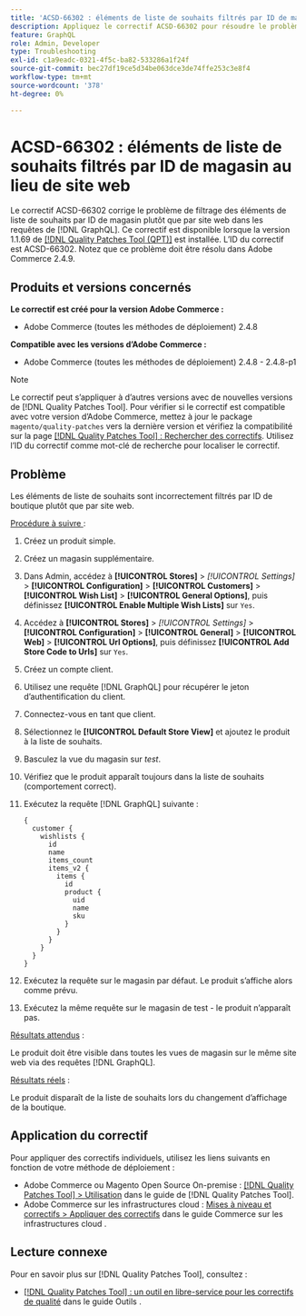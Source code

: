 ```yaml
---
title: 'ACSD-66302 : éléments de liste de souhaits filtrés par ID de magasin au lieu de site web'
description: Appliquez le correctif ACSD-66302 pour résoudre le problème d’Adobe Commerce où les éléments de liste de souhaits sont filtrés par identifiant de magasin au lieu de sites web dans les demandes  [!DNL GraphQL] .
feature: GraphQL
role: Admin, Developer
type: Troubleshooting
exl-id: c1a9eadc-0321-4f5c-ba82-533286a1f24f
source-git-commit: bec27df19ce5d34be063dce3de74ffe253c3e8f4
workflow-type: tm+mt
source-wordcount: '378'
ht-degree: 0%

---
```


# ACSD-66302 : éléments de liste de souhaits filtrés par ID de magasin au lieu de site web

Le correctif ACSD-66302 corrige le problème de filtrage des éléments de liste de souhaits par ID de magasin plutôt que par site web dans les requêtes de [!DNL GraphQL]. Ce correctif est disponible lorsque la version 1.1.69 de [[!DNL Quality Patches Tool (QPT)]](/help/tools/quality-patches-tool/quality-patches-tool-to-self-serve-quality-patches.md) est installée. L’ID du correctif est ACSD-66302. Notez que ce problème doit être résolu dans Adobe Commerce 2.4.9.

## Produits et versions concernés

**Le correctif est créé pour la version Adobe Commerce :**

* Adobe Commerce (toutes les méthodes de déploiement) 2.4.8

**Compatible avec les versions d’Adobe Commerce :**

* Adobe Commerce (toutes les méthodes de déploiement) 2.4.8 - 2.4.8-p1

>[!NOTE]
>
>Le correctif peut s’appliquer à d’autres versions avec de nouvelles versions de [!DNL Quality Patches Tool]. Pour vérifier si le correctif est compatible avec votre version d’Adobe Commerce, mettez à jour le package `magento/quality-patches` vers la dernière version et vérifiez la compatibilité sur la page [[!DNL Quality Patches Tool] : Rechercher des correctifs](https://experienceleague.adobe.com/tools/commerce-quality-patches/index.html). Utilisez l’ID du correctif comme mot-clé de recherche pour localiser le correctif.

## Problème

Les éléments de liste de souhaits sont incorrectement filtrés par ID de boutique plutôt que par site web.

<u>Procédure à suivre </u> :

1. Créez un produit simple.
1. Créez un magasin supplémentaire.
1. Dans Admin, accédez à **[!UICONTROL Stores]** > *[!UICONTROL Settings]* > **[!UICONTROL Configuration]** > **[!UICONTROL Customers]** > **[!UICONTROL Wish List]** > **[!UICONTROL General Options]**, puis définissez **[!UICONTROL Enable Multiple Wish Lists]** sur `Yes`.
1. Accédez à **[!UICONTROL Stores]** > *[!UICONTROL Settings]* > **[!UICONTROL Configuration]** > **[!UICONTROL General]** > **[!UICONTROL Web]** > **[!UICONTROL Url Options]**, puis définissez **[!UICONTROL Add Store Code to Urls]** sur `Yes`.
1. Créez un compte client.
1. Utilisez une requête [!DNL GraphQL] pour récupérer le jeton d’authentification du client.
1. Connectez-vous en tant que client.
1. Sélectionnez le **[!UICONTROL Default Store View]** et ajoutez le produit à la liste de souhaits.
1. Basculez la vue du magasin sur *test*.
1. Vérifiez que le produit apparaît toujours dans la liste de souhaits (comportement correct).
1. Exécutez la requête [!DNL GraphQL] suivante :

   ```
   {
     customer {
       wishlists {
         id
         name
         items_count
         items_v2 {
           items {
             id
             product {
               uid
               name
               sku
             }
           }
         }
       }
     }
   }
   ```

1. Exécutez la requête sur le magasin par défaut. Le produit s’affiche alors comme prévu.
1. Exécutez la même requête sur le magasin de test - le produit n’apparaît pas.

<u>Résultats attendus</u> :

Le produit doit être visible dans toutes les vues de magasin sur le même site web via des requêtes [!DNL GraphQL].

<u>Résultats réels</u> :

Le produit disparaît de la liste de souhaits lors du changement d’affichage de la boutique.

## Application du correctif

Pour appliquer des correctifs individuels, utilisez les liens suivants en fonction de votre méthode de déploiement :

* Adobe Commerce ou Magento Open Source On-premise : [[!DNL Quality Patches Tool] > Utilisation](/help/tools/quality-patches-tool/usage.md) dans le guide de [!DNL Quality Patches Tool].
* Adobe Commerce sur les infrastructures cloud : [Mises à niveau et correctifs > Appliquer des correctifs](https://experienceleague.adobe.com/docs/commerce-cloud-service/user-guide/develop/upgrade/apply-patches.html) dans le guide Commerce sur les infrastructures cloud .

## Lecture connexe

Pour en savoir plus sur [!DNL Quality Patches Tool], consultez :

* [[!DNL Quality Patches Tool] : un outil en libre-service pour les correctifs de qualité](/help/tools/quality-patches-tool/quality-patches-tool-to-self-serve-quality-patches.md) dans le guide Outils .
